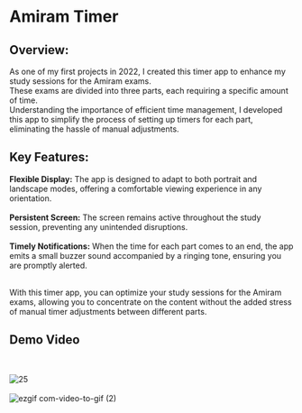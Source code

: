 # Amiram Timer

## Overview:
As one of my first projects in 2022, I created this timer app to enhance my study sessions for the Amiram exams.<br>
These exams are divided into three parts, each requiring a specific amount of time.<br> Understanding the importance of efficient time management, I developed this app to simplify the process of setting up timers for each part, eliminating the hassle of manual adjustments.

## Key Features:
**Flexible Display:** The app is designed to adapt to both portrait and landscape modes, offering a comfortable viewing experience in any orientation.<br><br>
**Persistent Screen:** The screen remains active throughout the study session, preventing any unintended disruptions.<br><br>
**Timely Notifications:** When the time for each part comes to an end, the app emits a small buzzer sound accompanied by a ringing tone, ensuring you are promptly alerted.<br>

<br>
With this timer app, you can optimize your study sessions for the Amiram exams, allowing you to concentrate on the content without the added stress of manual timer adjustments between different parts.

## Demo Video
<br>

![25](https://github.com/yayaya142/Amiram-Timer/assets/82652251/10ea53d5-2b23-4774-8b55-d6fd860cd3d1)
<br> <br>
![ezgif com-video-to-gif (2)](https://github.com/yayaya142/Amiram-Timer/assets/82652251/1837f11f-3c31-4bdf-99b3-9ce07cf357c9)




